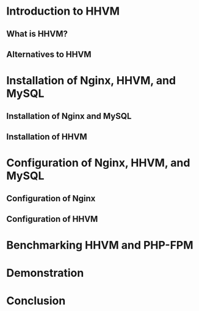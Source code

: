 # Introduction to HHVM

## What is HHVM?
## Alternatives to HHVM

# Installation of Nginx, HHVM, and MySQL

## Installation of Nginx and MySQL
## Installation of HHVM

# Configuration of Nginx, HHVM, and MySQL

## Configuration of Nginx
## Configuration of HHVM

# Benchmarking HHVM and PHP-FPM

# Demonstration

# Conclusion
